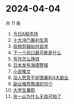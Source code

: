 # 2024-04-04

共 11 条

<!-- BEGIN -->
<!-- 最后更新时间 Thu Apr 04 2024 12:16:15 GMT+0800 (China Standard Time) -->

1. [今日A股市场](https://www.zhihu.com/search?q=今日A股市场)
1. [十大冷门暴利生意](https://www.zhihu.com/search?q=十大冷门暴利生意)
1. [视频剪辑如何自学](https://www.zhihu.com/search?q=视频剪辑如何自学)
1. [下一个风口最可能是什么](https://www.zhihu.com/search?q=下一个风口最可能是什么)
1. [写作怎么挣钱](https://www.zhihu.com/search?q=写作怎么挣钱)
1. [日本发布海啸警报](https://www.zhihu.com/search?q=日本发布海啸警报)
1. [小说推文](https://www.zhihu.com/search?q=小说推文)
1. [没人愿意干却很暴利4大副业](https://www.zhihu.com/search?q=没人愿意干却很暴利4大副业)
1. [副业推荐靠谱的10个](https://www.zhihu.com/search?q=副业推荐靠谱的10个)
1. [大学生兼职](https://www.zhihu.com/search?q=大学生兼职)
1. [张一山为什么无戏可拍了](https://www.zhihu.com/search?q=张一山为什么无戏可拍了)

<!-- END -->
